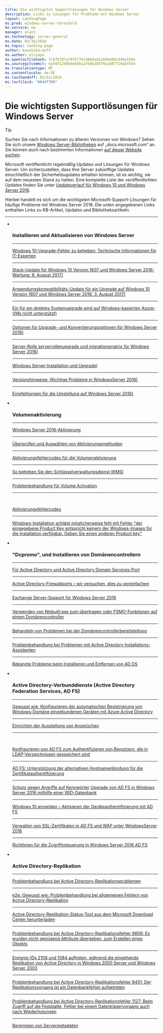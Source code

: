 ```yaml
---
title: Die wichtigsten Supportlösungen für Windows Server
description: Links zu Lösungen für Probleme mit Windows Server
layout: LandingPage
ms.prod: windows-server-threshold
ms.service: na
manager: alant
ms.technology: server-general
ms.date: 03/16/2018
ms.topic: landing-page
author: kaushika-msft
ms.author: elizapo
ms.openlocfilehash: fc87bf87a79f5f7e13069ad1a58be0dc940a558e
ms.sourcegitcommit: eaf071249b6eb6b1a758b38579a2d87710abfb54
ms.translationtype: MT
ms.contentlocale: de-DE
ms.lasthandoff: 05/31/2019
ms.locfileid: "66447780"
---
```

# <a name="top-support-solutions-for-windows-server"></a>Die wichtigsten Supportlösungen für Windows Server

>[!TIP]
> Suchen Sie nach Informationen zu älteren Versionen von Windows? Sehen Sie sich unsere [Windows Server-Bibliotheken](/previous-versions/windows/) auf „docs.microsoft.com“ an. Sie können auch nach bestimmten Informationen [auf dieser Website suchen](https://docs.microsoft.com/search/index?search=Windows+Server&dataSource=previousVersions).

Microsoft veröffentlicht regelmäßig Updates und Lösungen für Windows Server. Um sicherzustellen, dass Ihre Server zukünftige Updates einschließlich der Sicherheitsupdates erhalten können, ist es wichtig, sie auf dem neuesten Stand zu halten. Eine komplette Liste der veröffentlichten Updates finden Sie unter [Updateverlauf für Windows 10 und Windows Server 2016](https://support.microsoft.com/en-us/help/4000825/windows-10-windows-server-2016-update-history).

Hierbei handelt es sich um die wichtigsten Microsoft-Support-Lösungen für häufige Probleme mit Windows Server 2016. Die unten angegebenen Links enthalten Links zu KB-Artikel, Updates und Bibliotheksartikeln.

<HR />

<ul class="cardsF panelContent">
<li>
        <div class="cardSize">
            <div class="cardPadding">
                <div class="card">
                    <div class="cardImageOuter">
                        <div class="cardImage">
                            <img src="../media/i-troubleshoot.svg" alt="" />
                        </div>
                    </div>
                    <div class="cardText">
                        <h3>Installieren und Aktualisieren von Windows Server</h3>
<hr> 
                        <a href="\windows\deployment\upgrade\resolve-windows-10-upgrade-errors">Windows 10-Upgrade-Fehler zu beheben: Technische Informationen für IT-Experten</a>
<hr> 
                        <p><a href="https://support.microsoft.com/en-US/help/4035631">Stack-Update für Windows 10 Version 1607 und Windows Server 2016-Wartung: 8. August 2017)</a></p>
<hr> 
                        <p><a href="https://support.microsoft.com/en-US/help/4033524">Anwendungskompatibilitäts-Update für ein Upgrade auf Windows 10 Version 1607 und Windows Server 2016: 3. August 2017)</a></p>
<hr>
                        <p><a href="https://support.microsoft.com/en-US/help/4014997">Ein für ein direktes Systemupgrade wird auf Windows-basierten Azure-VMs nicht unterstützt)</a></p>
<hr>
                        <p><a href="..\get-started\supported-upgrade-paths.md">Optionen für Upgrade- und Konvertierungsoptionen für Windows Server 2016)</a></p>
<hr>
                       <p><a href="..\get-started\server-role-upgradeability-table.md">Server-Rolle serverrollenupgrade und migrationsmatrix für Windows Server 2016)</a></p>
<hr>
                       <p><a href="..\get-started\installation-and-upgrade.md">Windows Server-Installation und Upgrade)</a></p>
<hr>
                       <p><a href="..\get-started\windows-server-2016-ga-release-notes.md">Versionshinweise: Wichtige Probleme in WindowsServer 2016)</a></p>
<hr>
                       <p><a href="..\get-started\recommendations-moving-to-server2016.md">Empfehlungen für die Umstellung auf Windows Server 2016)</a></p>
                    </div>
                </div>
            </div>
        </div>
    </li>
<li>
 <div class="cardSize">
            <div class="cardPadding">
                <div class="card">
                    <div class="cardImageOuter">
                        <div class="cardImage">
                            <img src="../media/i-troubleshoot.svg" alt="" />
                        </div>
                    </div>
                    <div class="cardText">
                        <h3>Volumenaktivierung</h3>
<hr> 
                        <a href="../get-started/server-2016-activation.md">Windows Server 2016-Aktivierung</a>
<hr>
                        <p><a href="https://technet.microsoft.com/library/jj134256(ws.11).aspx">Überprüfen und Auswählen von Aktivierungsmethoden</a></p>
<hr>
                        <p><a href="https://technet.microsoft.com/library/dn502528.aspx">Aktivierungsfehlercodes für die Volumenaktivierung</a></p>
<hr>
                        <p><a href="https://technet.microsoft.com/library/ee939272.aspx">So beheben Sie den Schlüsselverwaltungsdienst (KMS)</a></p>
<hr>
                        <p><a href="https://technet.microsoft.com/library/ff793439.aspx">Problembehandlung für Volume Activation</a></p>
<hr><br/>                        <p><a href="https://technet.microsoft.com/library/ff793399.aspx">Aktivierungsfehlercodes</a></p>
<hr>
                        <p><a href="https://support.microsoft.com/help/2796988/windows-8-or-windows-server-2012-installation-may-fail-with-error-mess">Windows-Installation schlägt möglicherweise fehl mit Fehler &quot;der eingegebene Product Key entspricht keinem der Windows-Images für die Installation verfügbar. Geben Sie einen anderen Product key&quot;</a></p>
                    </div>
                </div>
            </div>
        </div>
    </li>
<li>
 <div class="cardSize">
            <div class="cardPadding">
                <div class="card">
                    <div class="cardImageOuter">
                        <div class="cardImage">
                            <img src="../media/i-troubleshoot.svg" alt="" />
                        </div>
                    </div>
                    <div class="cardText">
                        <h3>"Dcpromo", und Installieren von Domänencontrollern</h3>
<hr> 
                        <a href="https://technet.microsoft.com/library/dd772723(v=ws.10).aspx">Für Active Directory und Active Directory Domain Services-Port</a>
<hr>
                        <p> <a href="http://blogs.msmvps.com/acefekay/2011/11/01/active-directory-firewall-ports-let-s-try-to-make-this-simple/">Active Directory-Firewallports – wir versuchen, dies zu vereinfachen</a></p>
<hr>
                        <p><a href="https://technet.microsoft.com/library/ff728623(v=exchg.150).aspx">Exchange Server-Support für Windows Server 2016</a></p>
<hr>
                        <p><a href="https://support.microsoft.com/kb/255504">Verwenden von Ntdsutil.exe zum übertragen oder FSMO-Funktionen auf einem Domänencontroller</a></p>
<hr>
                        <p><a href="../identity/ad-ds/deploy/troubleshooting-domain-controller-deployment.md">Behandeln von Problemen bei der Domänencontrollerbereitstellung</a></p>
<hr>
                        <p><a href="https://msdn.microsoft.com/library/bb727058.aspx">Problembehandlung bei Problemen mit Active Directory Installations-Assistenten</a></p>
<hr>
                        <p><a href="https://technet.microsoft.com/library/cc754463(v=ws.10).aspx">Bekannte Probleme beim Installieren und Entfernen von AD DS</a></p>
                      </div>
                 </div>
            </div>
        </div>
    </li>
<li>
 <div class="cardSize">
            <div class="cardPadding">
                <div class="card">
                    <div class="cardImageOuter">
                        <div class="cardImage">
                            <img src="../media/i-troubleshoot.svg" alt="" />
                        </div>
                    </div>
                    <div class="cardText">
                        <h3>Active Directory-Verbunddienste (Active Directory Federation Services, AD FS)</h3>
<hr> 
                        <a href="/azure/active-directory/active-directory-conditional-access-automatic-device-registration-setup">Gewusst wie: Konfigurieren der automatischen Registrierung von Windows-Domäne eingebundenen Geräten mit Azure Active Directory</a>
<hr>
                        <p><a href="/azure/active-directory/device-management-hybrid-azuread-joined-devices-setup#step-2-setup-issuance-of-claims">Einrichten der Ausstellung von Ansprüchen</a></p>
<hr><br/>                        <p><a href="../identity/ad-fs/operations/configure-ad-fs-to-authenticate-users-stored-in-ldap-directories.md">Konfigurieren von AD FS zum Authentifizieren von Benutzern, die in LDAP-Verzeichnissen gespeichert sind</a></p>
<hr>
                        <p><a href="../identity/ad-fs/operations/ad-fs-support-for-alternate-hostname-binding-for-certificate-authentication.md">AD FS: Unterstützung der alternativen Hostnamenbindung für die Zertifikatauthentifizierung</a></p>
<hr>
                        <p><a href="https://blogs.technet.microsoft.com/tspring/2017/01/20/federated-to-microsoft-cloud-and-account-lockouts/">Schutz gegen Angriffe auf Kennwörter</a>
                        <a href="../identity/ad-fs/deployment/upgrading-to-ad-fs-in-windows-server-2016.md">Upgrade von AD FS in Windows Server 2016 mithilfe einer WID-Datenbank</a></p>
<hr>
                        <p><a href="../identity/ad-fs/operations/configure-device-based-conditional-access-on-premises.md">Windows 10 anmelden – Aktivieren der Geräteauthentifizierung mit AD FS</a></p>
<hr>
                        <p><a href="../identity/ad-fs/operations/manage-ssl-certificates-ad-fs-wap-2016.md">Verwalten von SSL-Zertifikaten in AD FS und WAP unter WindowsServer 2016</a></p>
<hr>
                        <p><a href="../identity/ad-fs/operations/access-control-policies-in-ad-fs.md">Richtlinien für die Zugriffssteuerung in Windows Server 2016 AD FS</a></p>
                      </div>
                 </div>
            </div>
        </div>
    </li>
<li>
 <div class="cardSize">
            <div class="cardPadding">
                <div class="card">
                    <div class="cardImageOuter">
                        <div class="cardImage">
                            <img src="../media/i-troubleshoot.svg" alt="" />
                        </div>
                    </div>
                    <div class="cardText">
                        <h3>Active Directory-Replikation</h3>
<hr> 
                         <a href="../identity/ad-ds/manage/troubleshoot/troubleshooting-active-directory-replication-problems.md">Problembehandlung bei Active Directory-Replikationsproblemen</a>
<hr>
                         <a href="https://www.microsoft.com/en-in/download/details.aspx?id=30005">e2e: Gewusst wie: Problembehandlung bei allgemeinen Fehlern von Active Directory-Replikation</a>
<hr>
                         <a href="https://support.microsoft.com/kb/3108513">Active Directory-Replikation-Status-Tool aus dem Microsoft Download Center herunterladen</a>
<hr>
                         <a href="https://support.microsoft.com/kb/2028495">Problembehandlung bei Active Directory-Replikationsfehler 8606: Es wurden nicht genügend Attribute übergeben, zum Erstellen eines Objekts</a></p>
<hr>
                         <a href="https://support.microsoft.com/kb/837932">Ereignis-IDs 2108 und 1084 auftreten, während die eingehende Replikation von Active Directory in Windows 2000 Server und Windows Server 2003</a>
<hr>
                         <a href="https://support.microsoft.com/kb/2645996">Problembehandlung bei Active Directory-Replikationsfehler 8451: Der Replikationsvorgang ist ein Datenbankfehler aufgetreten</a>
<hr>
                         <a href="https://support.microsoft.com/kb/2025726">Problembehandlung bei Active Directory-Replikationsfehler 1127: Beim Zugriff auf die Festplatte, Fehler bei einem Datenträgervorgang auch nach Wiederholungen</a>
<hr>
                         <a href="https://technet.microsoft.com/library/cc816907.aspx">Bereinigen von Servermetadaten</a>
                    </div>
                </div>
            </div>
        </div>
    </li>
</ul>